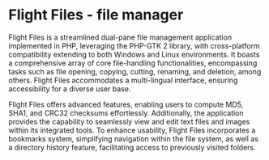 # Flight Files - file manager
Flight Files is a streamlined dual-pane file management application implemented in PHP, leveraging the PHP-GTK 2 library, with cross-platform compatibility extending to both Windows and Linux environments. 
It boasts a comprehensive array of core file-handling functionalities, encompassing tasks such as file opening, copying, cutting, renaming, and deletion, among others.
Flight Files accommodates a multi-lingual interface, ensuring accessibility for a diverse user base.

Flight Files offers advanced features, enabling users to compute MD5, SHA1, and CRC32 checksums effortlessly. Additionally, the application provides the capability to seamlessly view and edit text files 
and images within its integrated tools. 
To enhance usability, Flight Files incorporates a bookmarks system, simplifying navigation within the file system, as well as a directory history feature, facilitating access to previously visited folders.
